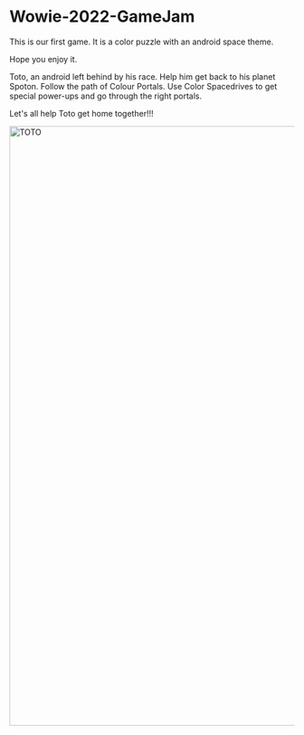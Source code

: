 # Wowie-2022-GameJam

This is our first game.  It is a color puzzle with an android space theme.

Hope you enjoy it.

Toto, an android left behind by his race. Help him get back to his planet Spoton.  Follow the path of Colour Portals. Use Color Spacedrives to get special power-ups and go through the right portals.

Let's all help Toto get home together!!!

<img width="1061" alt="TOTO" src="https://user-images.githubusercontent.com/83592463/184944407-559b6245-be2c-49be-ad52-052050b34136.png">


